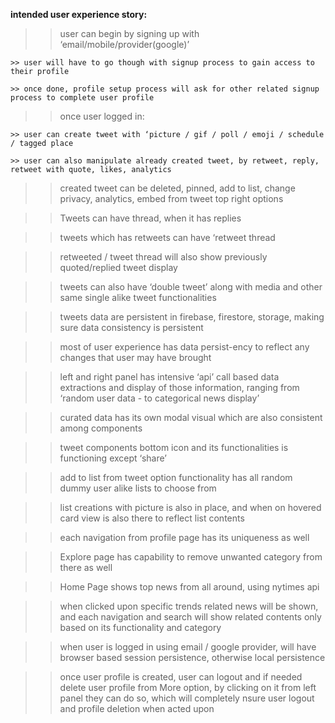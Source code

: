 <b>intended user experience story:</b>

>> user can begin by signing up with ‘email/mobile/provider(google)’

    >> user will have to go though with signup process to gain access to their profile

    >> once done, profile setup process will ask for other related signup process to complete user profile

>> once user logged in:

    >> user can create tweet with ‘picture / gif / poll / emoji / schedule / tagged place

    >> user can also manipulate already created tweet, by retweet, reply, retweet with quote, likes, analytics

>> created tweet can be deleted, pinned, add to list, change privacy, analytics, embed from tweet top right options

>> Tweets can have thread, when it has replies

>> tweets which has retweets can have ‘retweet thread

>> retweeted / tweet  thread will also show previously quoted/replied tweet display

>> tweets can also have ‘double tweet’ along with media and other same single alike tweet functionalities

>> tweets data are persistent in firebase, firestore, storage, making sure data consistency is persistent

>> most of user experience has data persist-ency to reflect any changes that user may have brought

>> left and right panel has intensive ‘api’ call based data extractions and display of those information, ranging from ‘random user data - to categorical news display’

>> curated data has its own modal visual which are also consistent among components

>> tweet  components bottom icon and its functionalities is functioning except ‘share’

>> add to list from tweet option functionality has all random dummy user alike lists to choose from

>> list creations with picture is also in place, and when on hovered card view is also there to reflect list contents

>> each navigation from profile page has its uniqueness as well

>> Explore page has capability to remove unwanted category from there as well

>> Home Page shows top news from all around, using nytimes api

>> when clicked upon specific trends related news will be shown, and each navigation and search will show related contents only based on its functionality and category

>> when user is logged in using email / google provider, will have browser based session persistence, otherwise local persistence

>> once user profile is created, user can logout and if needed delete user profile from More option, by clicking on it from left panel they can do so, which will completely nsure user logout and profile deletion when acted upon